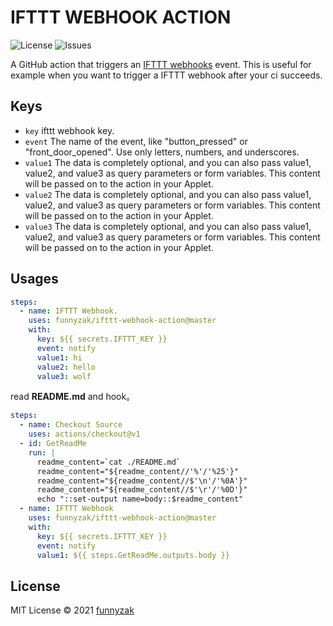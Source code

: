 # IFTTT WEBHOOK ACTION

![License][license-image]
![Issues][issues-image]

A GitHub action that triggers an [IFTTT webhooks](https://ifttt.com/maker_webhooks) event. This is useful for example when you want to trigger a IFTTT webhook after your ci succeeds.

## Keys

- `key` ifttt webhook key.
- `event` The name of the event, like "button_pressed" or "front_door_opened". Use only letters, numbers, and underscores.
- `value1` The data is completely optional, and you can also pass value1, value2, and value3 as query parameters or form variables. This content will be passed on to the action in your Applet.
- `value2` The data is completely optional, and you can also pass value1, value2, and value3 as query parameters or form variables. This content will be passed on to the action in your Applet.
- `value3` The data is completely optional, and you can also pass value1, value2, and value3 as query parameters or form variables. This content will be passed on to the action in your Applet.


## Usages

```yaml
steps:
  - name: IFTTT Webhook.
    uses: funnyzak/ifttt-webhook-action@master
    with:
      key: ${{ secrets.IFTTT_KEY }}
      event: notify
      value1: hi
      value2: hello
      value3: wolf
```

read __README.md__ and hook。

```yaml
steps:
  - name: Checkout Source
    uses: actions/checkout@v1
  - id: GetReadMe
    run: |
      readme_content=`cat ./README.md`
      readme_content="${readme_content//'%'/'%25'}"
      readme_content="${readme_content//$'\n'/'%0A'}"
      readme_content="${readme_content//$'\r'/'%0D'}"
      echo "::set-output name=body::$readme_content"
  - name: IFTTT Webhook
    uses: funnyzak/ifttt-webhook-action@master
    with:
      key: ${{ secrets.IFTTT_KEY }}
      event: notify
      value1: ${{ steps.GetReadMe.outputs.body }}
```

## License

MIT License © 2021 [funnyzak](https://github.com/funnyzak)

[license-image]: https://img.shields.io/static/v1?label=licence&message=MIT&color=Green
[issues-image]: https://img.shields.io/github/issues/funnyzak/jishida-action

